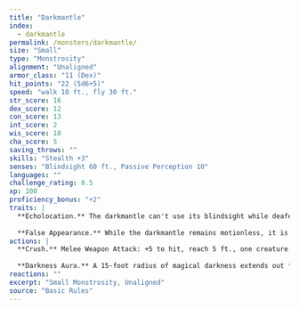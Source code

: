 ```yaml
---
title: "Darkmantle"
index:
  - darkmantle
permalink: /monsters/darkmantle/
size: "Small"
type: "Monstrosity"
alignment: "Unaligned"
armor_class: "11 (Dex)"
hit_points: "22 (5d6+5)"
speed: "walk 10 ft., fly 30 ft."
str_score: 16
dex_score: 12
con_score: 13
int_score: 2
wis_score: 10
cha_score: 5
saving_throws: ""
skills: "Stealth +3"
senses: "Blindsight 60 ft., Passive Perception 10"
languages: ""
challenge_rating: 0.5
xp: 100
proficiency_bonus: "+2"
traits: |
  **Echolocation.** The darkmantle can't use its blindsight while deafened.
  
  **False Appearance.** While the darkmantle remains motionless, it is indistinguishable from a cave formation such as a stalactite or stalagmite.
actions: |
  **Crush.** Melee Weapon Attack: +5 to hit, reach 5 ft., one creature. Hit: 6 (1d6 + 3) bludgeoning damage, and the darkmantle attaches to the target. If the target is Medium or smaller and the darkmantle has advantage on the attack roll, it attaches by engulfing the target's head, and the target is also blinded and unable to breathe while the darkmantle is attached in this way. While attached to the target, the darkmantle can attack no other creature except the target but has advantage on its attack rolls. The darkmantle's speed also becomes 0, it can't benefit from any bonus to its speed, and it moves with the target. A creature can detach the darkmantle by making a successful DC 13 Strength check as an action. On its turn, the darkmantle can detach itself from the target by using 5 feet of movement.
  
  **Darkness Aura.** A 15-foot radius of magical darkness extends out from the darkmantle, moves with it, and spreads around corners. The darkness lasts as long as the darkmantle maintains concentration, up to 10 minutes (as if concentrating on a spell). Darkvision can't penetrate this darkness, and no natural light can illuminate it. If any of the darkness overlaps with an area of light created by a spell of 2nd level or lower, the spell creating the light is dispelled.
reactions: ""
excerpt: "Small Monstrosity, Unaligned"
source: "Basic Rules"
---
```

